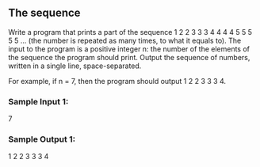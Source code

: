## The sequence

Write a program that prints a part of the sequence 1 2 2 3 3 3 4 4 4 4 5 5 5 5 5 ... (the number is repeated as many times, to what it equals to). The input to the program is a positive integer n: the number of the elements of the sequence the program should print. Output the sequence of numbers, written in a single line, space-separated.</br>

For example, if n = 7, then the program should output 1 2 2 3 3 3 4.

### Sample Input 1:

7
### Sample Output 1:

1 2 2 3 3 3 4